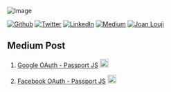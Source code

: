 ![Image](https://i.imgur.com/1VvfQXU.jpg)

<p><a href="https://github.com/sjlouji" target="_blank"><img alt="Github" src="https://img.shields.io/badge/GitHub-%2312100E.svg?&style=for-the-badge&logo=Github&logoColor=white" /></a> <a href="https://twitter.com/Joanlouji" target="_blank"><img alt="Twitter" src="https://img.shields.io/badge/twitter-%231DA1F2.svg?&style=for-the-badge&logo=twitter&logoColor=white" /></a> <a href="https://www.linkedin.com/in/sjlouji" target="_blank"><img alt="LinkedIn" src="https://img.shields.io/badge/linkedin-%230077B5.svg?&style=for-the-badge&logo=linkedin&logoColor=white" /></a> <a href="https://medium.com/@sjlouji10" target="_blank"><img alt="Medium" src="https://img.shields.io/badge/medium-%2312100E.svg?&style=for-the-badge&logo=medium&logoColor=white" /></a>
   <a href="https://joanlouji.web.app/" target="_blank"><img alt="Joan Louji" src="https://img.shields.io/badge/JL-Joan%20Louji-yellowgreen?style=for-the-badge&" /></a>
</p>


## Medium Post

1.  [Google OAuth - Passport JS](https://github.com/sjlouji/Passport-Strategies---Medium/tree/master/passport_sta) <a href="https://medium.com/@sjlouji10/node-and-passport-js-google-oauth20-authentication-8bcd6b3d67ca?sk=4c5bbea90e4d26a0d3cc3edc992937fb" target="_blank"><img alt="Medium" height="20" width="20" src="https://cdn.iconscout.com/icon/free/png-512/medium-1693563-1442604.png" /></a>

1.  [Facebook OAuth - Passport JS](https://github.com/sjlouji/Passport-Strategies---Medium/tree/master/facebook_passport) <a href="https://medium.com/@sjlouji10/node-and-passport-js-facebook-authentication-76cbfa903ff3?sk=eda87c34184d91e747f8422d4d4d98c0" target="_blank"><img alt="Medium" height="20" width="20" src="https://cdn.iconscout.com/icon/free/png-512/medium-1693563-1442604.png" /></a>


